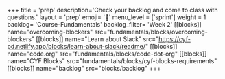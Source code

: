 +++
title = 'prep'
description='Check your backlog and come to class with questions.'
layout = 'prep'
emoji= '📝'
menu_level = ['sprint']
weight = 1
backlog= 'Course-Fundamentals'
backlog_filter= 'Week 2'
[[blocks]]
name="overcoming-blockers"
src="fundamentals/blocks/overcoming-blockers"
[[blocks]]
name="Learn about Slack"
src="https://cyf-pd.netlify.app/blocks/learn-about-slack/readme/"
[[blocks]]
name="code.org"
src="fundamentals/blocks/code-dot-org"
[[blocks]]
name="CYF Blocks"
src="fundamentals/blocks/cyf-blocks-requirements"
[[blocks]]
name="backlog"
src="blocks/backlog"
+++
